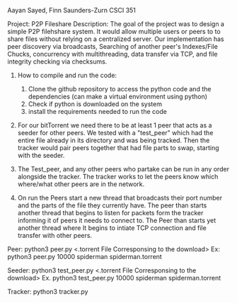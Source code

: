 Aayan Sayed, Finn Saunders-Zurn
CSCI 351

Project: P2P Fileshare
Description: 
The goal of the project was to design a simple P2P filehshare system. It would allow multiple users or peers to to share 
files without relying on a centralized server. Our implementation has peer discovery via broadcasts, Searching of another peer's Indexes/File Chucks, 
concurrency with multithreading, data transfer via TCP, and file integrity checking via checksums.


1) How to compile and run the code:
    1) Clone the github repository to access the python code and the dependencies (can make a virtual environment using python)
    2) Check if python is downloaded on the system
    3) install the requirements needed to run the code 

2) For our bitTorrent we need there to be at least 1 peer that acts as a seeder for other peers. We tested with a "test_peer" which had the 
   entire file already in its directory and was being tracked. Then the tracker would pair peers together that had file parts to swap, starting with the seeder.

3) The Test_peer, and any other peers who partake can be run in any order alongside the tracker. The tracker works to let the peers know which where/what other peers are in the network. 

4) On run the Peers start a new thread that broadcasts their port number and the parts of the file they currently have. The peer than starts another thread that begins to listen
   for packets form the tracker informing it of peers it needs to connect to. The Peer than starts yet another thread where It begins to intiate TCP connection and file transfer with other peers.

Peer:  python3 peer.py <Port To Connect To> <Name of File> <.torrent File Corresponsing to the download>
        Ex: python3 peer.py 10000 spiderman spiderman.torrent

Seeder: python3 test_peer.py <Port To Connect To> <Name of File> <.torrent File Corresponsing to the download>
        Ex. python3 test_peer.py 10000 spiderman spiderman.torrent

Tracker: python3 tracker.py 
 

